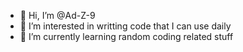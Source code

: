 - 👋 Hi, I’m @Ad-Z-9
- 👀 I’m interested in writting code that I can use daily
- 🌱 I’m currently learning random coding related stuff


<!---
Ad-Z-9/Ad-Z-9 is a ✨ special ✨ repository because its `README.md` (this file) appears on your GitHub profile.
You can click the Preview link to take a look at your changes.
--->
